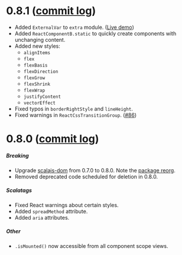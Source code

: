 # 0.8.1 ([commit log](https://github.com/japgolly/scalajs-react/compare/v0.8.0...v0.8.1))

* Added `ExternalVar` to `extra` module. ([Live demo](http://japgolly.github.io/scalajs-react/))
* Added `ReactComponentB.static` to quickly create components with unchanging content.
* Added new styles:
    * `alignItems`
    * `flex`
    * `flexBasis`
    * `flexDirection`
    * `flexGrow`
    * `flexShrink`
    * `flexWrap`
    * `justifyContent`
    * `vectorEffect`
* Fixed typos in `borderRightStyle` and `lineHeight`.
* Fixed warnings in `ReactCssTransitionGroup`. ([#86](https://github.com/japgolly/scalajs-react/issues/86))


# 0.8.0 ([commit log](https://github.com/japgolly/scalajs-react/compare/v0.7.2...v0.8.0))

##### Breaking
* Upgrade [scalajs-dom](https://github.com/scala-js/scala-js-dom) from 0.7.0 to 0.8.0.
  Note the [package reorg](https://github.com/scala-js/scala-js-dom/commit/8208d792ad0a32dce7b4b9ea53f0d27040a7a7f3).
* Removed deprecated code scheduled for deletion in 0.8.0.

##### Scalatags
* Fixed React warnings about certain styles.
* Added `spreadMethod` attribute.
* Added `aria` attributes.

##### Other
* `.isMounted()` now accessible from all component scope views.
